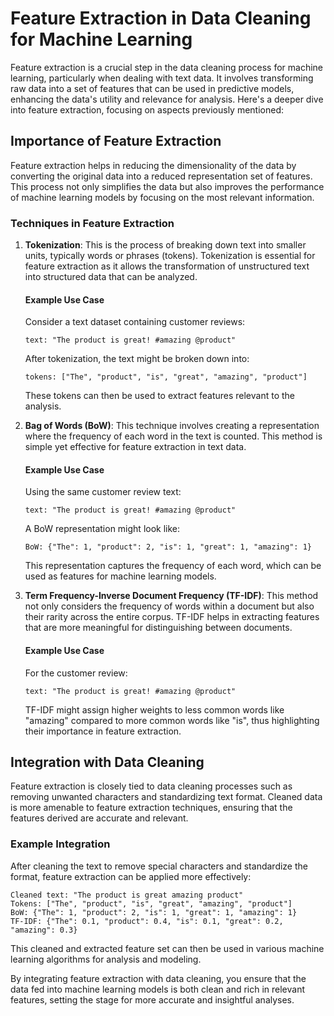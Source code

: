 # Feature Extraction in Data Cleaning for Machine Learning

Feature extraction is a crucial step in the data cleaning process for machine learning, particularly when dealing with text data. It involves transforming raw data into a set of features that can be used in predictive models, enhancing the data's utility and relevance for analysis. Here's a deeper dive into feature extraction, focusing on aspects previously mentioned:

## Importance of Feature Extraction

Feature extraction helps in reducing the dimensionality of the data by converting the original data into a reduced representation set of features. This process not only simplifies the data but also improves the performance of machine learning models by focusing on the most relevant information.

### Techniques in Feature Extraction

1. **Tokenization**: This is the process of breaking down text into smaller units, typically words or phrases (tokens). Tokenization is essential for feature extraction as it allows the transformation of unstructured text into structured data that can be analyzed.

   #### Example Use Case
   Consider a text dataset containing customer reviews:
   ```
   text: "The product is great! #amazing @product"
   ```
   After tokenization, the text might be broken down into:
   ```
   tokens: ["The", "product", "is", "great", "amazing", "product"]
   ```
   These tokens can then be used to extract features relevant to the analysis.

2. **Bag of Words (BoW)**: This technique involves creating a representation where the frequency of each word in the text is counted. This method is simple yet effective for feature extraction in text data.

   #### Example Use Case
   Using the same customer review text:
   ```
   text: "The product is great! #amazing @product"
   ```
   A BoW representation might look like:
   ```
   BoW: {"The": 1, "product": 2, "is": 1, "great": 1, "amazing": 1}
   ```
   This representation captures the frequency of each word, which can be used as features for machine learning models.

3. **Term Frequency-Inverse Document Frequency (TF-IDF)**: This method not only considers the frequency of words within a document but also their rarity across the entire corpus. TF-IDF helps in extracting features that are more meaningful for distinguishing between documents.

   #### Example Use Case
   For the customer review:
   ```
   text: "The product is great! #amazing @product"
   ```
   TF-IDF might assign higher weights to less common words like "amazing" compared to more common words like "is", thus highlighting their importance in feature extraction.

## Integration with Data Cleaning

Feature extraction is closely tied to data cleaning processes such as removing unwanted characters and standardizing text format. Cleaned data is more amenable to feature extraction techniques, ensuring that the features derived are accurate and relevant.

### Example Integration
After cleaning the text to remove special characters and standardize the format, feature extraction can be applied more effectively:
```
Cleaned text: "The product is great amazing product"
Tokens: ["The", "product", "is", "great", "amazing", "product"]
BoW: {"The": 1, "product": 2, "is": 1, "great": 1, "amazing": 1}
TF-IDF: {"The": 0.1, "product": 0.4, "is": 0.1, "great": 0.2, "amazing": 0.3}
```
This cleaned and extracted feature set can then be used in various machine learning algorithms for analysis and modeling.

By integrating feature extraction with data cleaning, you ensure that the data fed into machine learning models is both clean and rich in relevant features, setting the stage for more accurate and insightful analyses.

